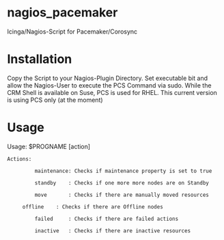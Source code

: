 nagios_pacemaker
================

Icinga/Nagios-Script for Pacemaker/Corosync

Installation
============

Copy the Script to your Nagios-Plugin Directory. Set executable bit and allow the Nagios-User to execute the PCS Command via sudo. While the CRM Shell is available on Suse, PCS is used for RHEL. This current version is using PCS only (at the moment)

Usage
=====

Usage: $PROGNAME [action]
    
    Actions:
             
             maintenance: Checks if maintenance property is set to true

             standby    : Checks if one more more nodes are on Standby
             
             move       : Checks if there are manually moved resources

	     offline    : Checks if there are Offline nodes
             
             failed     : Checks if there are failed actions
             
             inactive   : Checks if there are inactive resources
